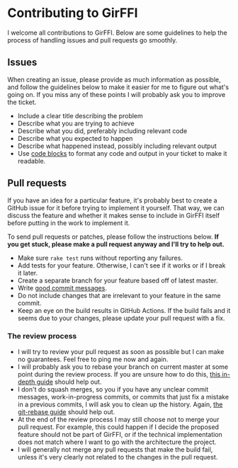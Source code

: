 # Contributing to GirFFI

I welcome all contributions to GirFFI. Below are some guidelines to
help the process of handling issues and pull requests go smoothly.

## Issues

When creating an issue, please provide as much information as possible, and
follow the guidelines below to make it easier for me to figure out what's going
on. If you miss any of these points I will probably ask you to improve the
ticket.

- Include a clear title describing the problem
- Describe what you are trying to achieve
- Describe what you did, preferably including relevant code
- Describe what you expected to happen
- Describe what happened instead, possibly including relevant output
- Use [code blocks](https://github.github.com/gfm/#fenced-code-blocks) to
  format any code and output in your ticket to make it readable.

## Pull requests

If you have an idea for a particular feature, it's probably best to create a
GitHub issue for it before trying to implement it yourself. That way, we can
discuss the feature and whether it makes sense to include in GirFFI itself
before putting in the work to implement it.

To send pull requests or patches, please follow the instructions below.
**If you get stuck, please make a pull request anyway and I'll try to
help out.**

- Make sure `rake test` runs without reporting any failures.
- Add tests for your feature. Otherwise, I can't see if it works or if I
  break it later.
- Create a separate branch for your feature based off of latest master.
- Write [good commit messages][1].
- Do not include changes that are irrelevant to your feature in the same
  commit.
- Keep an eye on the build results in GitHub Actions. If the build fails and it
  seems due to your changes, please update your pull request with a fix.

### The review process

- I will try to review your pull request as soon as possible but I can make no
  guarantees. Feel free to ping me now and again.
- I will probably ask you to rebase your branch on current master at some point
  during the review process.
  If you are unsure how to do this,
  [this in-depth guide](https://git-rebase.io/) should help out.
- I don't do squash merges, so you if you have any unclear commit messages,
  work-in-progress commits, or commits that just fix a mistake in a previous
  commits, I will ask you to clean up the history.
  Again, [the git-rebase guide](https://git-rebase.io/) should help out.
- At the end of the review process I may still choose not to merge your pull
  request. For example, this could happen if I decide the proposed feature
  should not be part of GirFFI, or if the technical implementation does not
  match where I want to go with the architecture the project.
- I will generally not merge any pull requests that make the build fail, unless
  it's very clearly not related to the changes in the pull request.

[1]: https://tbaggery.com/2008/04/19/a-note-about-git-commit-messages.html
